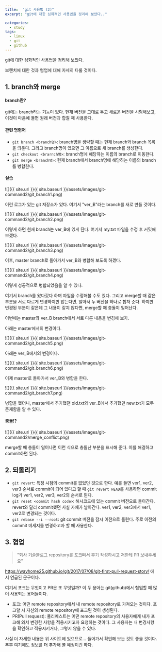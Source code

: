 ```yaml
---
title:  "git 사용법 (2)"
excerpt: "git에 대한 심화적인 사용법을 정리해 보았다.."

categories:
  - study
tags:
  - linux
  - git
  - github
---
```


git에 대한 심화적인 사용법을 정리해 보았다.

브랜치에 대한 것과 협업에 대해 자세히 다룰 것이다.

## 1. branch와 merge

#### branch란?
git에는 branch라는 기능이 있다. 현재 버전을 그대로 두고 새로운 버전을 시험해보고, 이것이 마음에 들면 원래 버전과 합칠 때 사용한다. 

#### 관련 명령어
- `git branch <branch명>`: branch명을 생략할 때는 현재 branch와 branch 목록을 띄운다. 그리고 branch명이 있으면 그 이름으로 새 branch를 생성한다.
- `git checkout <brarnch명>`: branch명에 해당하는 이름의 branch로 이동한다.
- `git merge <branch명>`: 현재 branch에서 branch명에 해당하는 이름의 branch를 병합한다.

#### 실습
![]({{ site.url }}{{ site.baseurl }}/assets/images/git-command2/git_branch1.png)

이런 로그가 있는 git 저장소가 있다. 여기서 "ver_B"라는 branch를 새로 만들 것이다.

![]({{ site.url }}{{ site.baseurl }}/assets/images/git-command2/git_branch2.png)

이렇게 하면 현재 branch는 ver_B에 있게 된다. 여기서 my.txt 파일을 수정 후 커밋해 보겠다.

![]({{ site.url }}{{ site.baseurl }}/assets/images/git-command2/git_branch3.png)

이후, master branch로 돌아가서 ver_B와 병합해 보도록 하겠다.

![]({{ site.url }}{{ site.baseurl }}/assets/images/git-command2/git_branch4.png)

이렇게 성공적으로 병합되었음을 알 수 있다.

여기서 branch를 왔다갔다 하며 파일을 수정해볼 수도 있다. 그리고 merge할 때 같은 부분을 서로 다르게 변경하지만 않는다면, 알아서 두 버전을 하나로 합쳐 준다. 하지만 변경된 부분이 같은데 그 내용이 같지 않다면, merge할 때 충돌이 일어난다.

이번에는 master와 ver_B branch에서 서로 다른 내용을 변경해 보자.

아래는 master에서의 변경이다.

![]({{ site.url }}{{ site.baseurl }}/assets/images/git-command2/git_branch5.png)

아래는 ver_B에서의 변경이다.

![]({{ site.url }}{{ site.baseurl }}/assets/images/git-command2/git_branch6.png)

이제 master로 돌아가서 ver_B와 병합을 한다.

![]({{ site.url }}{{ site.baseurl }}/assets/images/git-command2/git_branch7.png)

병합을 했더니, master에서 추가했던 old.txt와 ver_B에서 추가했던 new.txt가 모두 존재함을 알 수 있다.

#### 충돌!?

![]({{ site.url }}{{ site.baseurl }}/assets/images/git-command2/merge_conflict.png)

merge할 때 충돌이 일어나면 이런 식으로 충돌난 부분을 표시해 준다. 이를 해결하고 commit하면 된다.

## 2. 되돌리기

- `git revert`: 특정 시점의 commit를 없었던 것으로 한다. 예를 들면 ver1, ver2, ver3 순서로 commit이 되어 있다고 할 때 `git revert HEAD`를 사용하면 commit log가 ver1, ver2, ver3, ver2의 순서로 된다.
- `git reset <commit hash code>`: 해시코드에 있는 commit 버전으로 돌아간다. revert와 달리 commit했던 사실 자체가 날아간다. ver1, ver2, ver3에서 ver1, ver2로 변경되는 것이다.
- `git rebase --i --root`: git commit 버전을 잠시 이전으로 돌린다. 주로 이전의 commit 메세지를 변경하고자 할 때 사용한다.

## 3. 협업

> "회사 기술블로그 repository를 포크떠서 후기 작성하시고 저한테 PR 보내주세요"

https://wayhome25.github.io/git/2017/07/08/git-first-pull-request-story/ 에서 언급된 문구이다.

여기서 포크는 무엇이고 PR은 또 무엇일까? 이 두 용어는 git(github)에서 협업할 때 많이 사용되는 용어들이다.

- 포크: 어떤 remote repository에서 내 remote repository로 가져오는 것이다. 포크할 시 자신의 remote repository에 포크된 것이 생성된다.
- PR(Pull request): 풀리퀘스트는 어떤 remote repository의 사용자에게 내가 포크해 와서 변경한 사항을 적용시키고자 요청하는 것이다. 그 사용자는 내 변경사항을 확인하고 적용시키거나, 그렇지 않을 수 있다.

사실 더 자세한 내용은 위 사이트에 있으므로... 들어가서 확인해 보는 것도 좋을 것이다. 추후 여기에도 정보를 더 추가해 볼 예정이긴 하다.